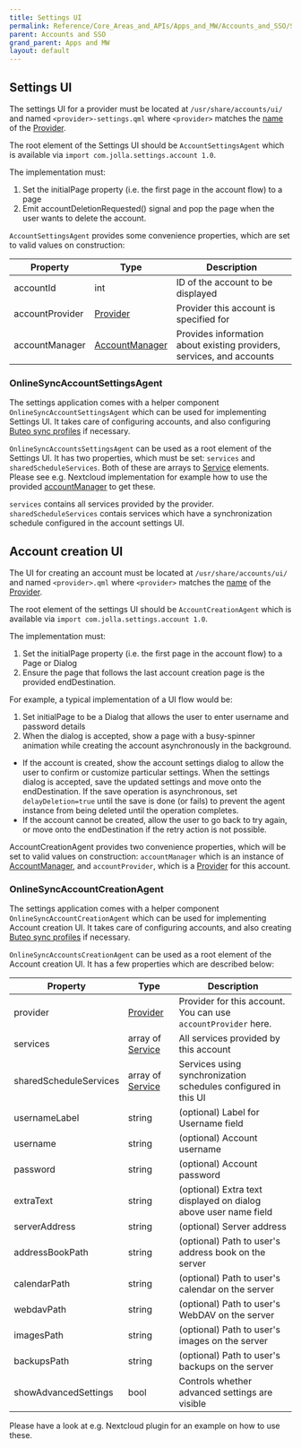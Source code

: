 ```yaml
---
title: Settings UI
permalink: Reference/Core_Areas_and_APIs/Apps_and_MW/Accounts_and_SSO/Settings_UI
parent: Accounts and SSO
grand_parent: Apps and MW
layout: default
---
```


## Settings UI

The settings UI for a provider must be located at `/usr/share/accounts/ui/` and named `<provider>-settings.qml` where `<provider>` matches the [name](https://sailfishos.org/develop/docs/sailfish-accounts/qml-sailfishaccounts-provider.html/#name-prop) of the [Provider](https://sailfishos.org/develop/docs/sailfish-accounts/qml-sailfishaccounts-provider.html/).

The root element of the Settings UI should be `AccountSettingsAgent` which is available via `import com.jolla.settings.account 1.0`. 

The implementation must:

1. Set the initialPage property (i.e. the first page in the account flow) to a page
2. Emit accountDeletionRequested() signal and pop the page when the user wants to delete the account.

`AccountSettingsAgent` provides some convenience properties, which are set to valid values on construction:

| Property        | Type                                                                                                             | Description                                                           |
| --------        | ----                                                                                                             | -----------                                                           |
| accountId       | int                                                                                                              | ID of the account to be displayed                                     |
| accountProvider | [Provider](https://sailfishos.org/develop/docs/sailfish-accounts/qml-sailfishaccounts-provider.html)             | Provider this account is specified for                                |
| accountManager  | [AccountManager](https://sailfishos.org/develop/docs/sailfish-accounts/qml-sailfishaccounts-accountmanager.html) | Provides information about existing providers, services, and accounts |

### OnlineSyncAccountSettingsAgent

The settings application comes with a helper component `OnlineSyncAccountSettingsAgent` which can be used for implementing Settings UI. It takes care of configuring accounts, and also configuring [Buteo sync profiles](/Reference/Core_Areas_and_APIs/Apps_and_MW/Synchronization/#sync-profiles) if necessary.

`OnlineSyncAccountsSettingsAgent` can be used as a root element of the Settings UI. It has two properties, which must be set: `services` and `sharedScheduleServices`. Both of these are arrays to [Service](https://sailfishos.org/develop/docs/sailfish-accounts/qml-sailfishaccounts-service.html/) elements. Please see e.g. Nextcloud implementation for example how to use the provided [accountManager](https://sailfishos.org/develop/docs/sailfish-accounts/qml-sailfishaccounts-accountmanager.html) to get these.

`services` contains all services provided by the provider. `sharedScheduleServices` contais services which have a synchronization schedule configured in the account settings UI.


## Account creation UI

The UI for creating an account must be located at `/usr/share/accounts/ui/` and named `<provider>.qml` where `<provider>` matches the [name](https://sailfishos.org/develop/docs/sailfish-accounts/qml-sailfishaccounts-provider.html/#name-prop) of the [Provider](https://sailfishos.org/develop/docs/sailfish-accounts/qml-sailfishaccounts-provider.html/).

The root element of the settings UI should be `AccountCreationAgent` which is available via `import com.jolla.settings.account 1.0`. 

The implementation must:

1. Set the initialPage property (i.e. the first page in the account flow) to a Page or Dialog
2. Ensure the page that follows the last account creation page is the provided endDestination.

For example, a typical implementation of a UI flow would be:

1. Set initialPage to be a Dialog that allows the user to enter username and password details
2. When the dialog is accepted, show a page with a busy-spinner animation while creating the account asynchronously in the background. 
 - If the account is created, show the account settings dialog to allow the user to confirm or customize particular settings. When the settings dialog is accepted, save the updated settings and move onto the endDestination. If the save operation is asynchronous, set `delayDeletion=true` until the save is done (or fails) to prevent the agent instance from being deleted until the operation completes.
 - If the account cannot be created, allow the user to go back to try again, or move onto the endDestination if the retry action is not possible.

AccountCreationAgent provides two convenience properties, which will be set to valid values on construction: `accountManager` which is an instance of [AccountManager](https://sailfishos.org/develop/docs/sailfish-accounts/qml-sailfishaccounts-accountmanager.html), and `accountProvider`, which is a [Provider](https://sailfishos.org/develop/docs/sailfish-accounts/qml-sailfishaccounts-provider.html) for this account.


### OnlineSyncAccountCreationAgent

The settings application comes with a helper component `OnlineSyncAccountCreationAgent` which can be used for implementing Account creation UI. It takes care of configuring accounts, and also creating [Buteo sync profiles](/Reference/Core_Areas_and_APIs/Apps_and_MW/Synchronization/#sync-profiles) if necessary.

`OnlineSyncAccountsCreationAgent` can be used as a root element of the Account creation UI. It has a few properties which are described below:

| Property               | Type                                                                                                         | Description                                                     |
| --------               | ----                                                                                                         | -----------                                                     |
| provider               | [Provider](https://sailfishos.org/develop/docs/sailfish-accounts/qml-sailfishaccounts-provider.html)         | Provider for this account. You can use `accountProvider` here.  |
| services               | array of [Service](https://sailfishos.org/develop/docs/sailfish-accounts/qml-sailfishaccounts-service.html/) | All services provided by this account                           |
| sharedScheduleServices | array of [Service](https://sailfishos.org/develop/docs/sailfish-accounts/qml-sailfishaccounts-service.html/) | Services using synchronization schedules configured in this UI  |
| usernameLabel          | string                                                                                                       | (optional) Label for Username field                             |
| username               | string                                                                                                       | (optional) Account username                                     |
| password               | string                                                                                                       | (optional) Account password                                     |
| extraText              | string                                                                                                       | (optional) Extra text displayed on dialog above user name field |
| serverAddress          | string                                                                                                       | (optional) Server address                                       |
| addressBookPath        | string                                                                                                       | (optional) Path to user's address book on the server            |
| calendarPath           | string                                                                                                       | (optional) Path to user's calendar on the server                |
| webdavPath             | string                                                                                                       | (optional) Path to user's WebDAV on the server                  |
| imagesPath             | string                                                                                                       | (optional) Path to user's images on the server                  |
| backupsPath            | string                                                                                                       | (optional) Path to user's backups on the server                 |
| showAdvancedSettings   | bool                                                                                                         | Controls whether advanced settings are visible                                                                |

Please have a look at e.g. Nextcloud plugin for an example on how to use these.
